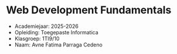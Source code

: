 # Web Development Fundamentals

- Academiejaar: 2025-2026
- Opleiding: Toegepaste Informatica
- Klasgroep: 1TI9/10
- Naam: Avne Fatima Parraga Cedeno

